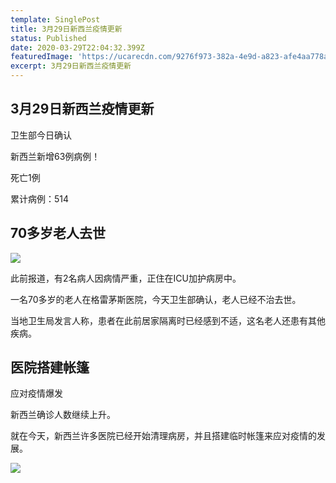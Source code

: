 ```yaml
---
template: SinglePost
title: 3月29日新西兰疫情更新
status: Published
date: 2020-03-29T22:04:32.399Z
featuredImage: 'https://ucarecdn.com/9276f973-382a-4e9d-a823-afe4aa778a91/'
excerpt: 3月29日新西兰疫情更新
---
```

## 3月29日新西兰疫情更新

卫生部今日确认

新西兰新增63例病例！

死亡1例

累计病例：514

## 70多岁老人去世

![](https://ucarecdn.com/1fc49639-7ba3-4ece-8725-88a55e51d2bb/)

此前报道，有2名病人因病情严重，正住在ICU加护病房中。

一名70多岁的老人在格雷茅斯医院，今天卫生部确认，老人已经不治去世。

当地卫生局发言人称，患者在此前居家隔离时已经感到不适，这名老人还患有其他疾病。

## 医院搭建帐篷

  应对疫情爆发

新西兰确诊人数继续上升。

就在今天，新西兰许多医院已经开始清理病房，并且搭建临时帐篷来应对疫情的发展。

![](https://ucarecdn.com/ef34b95a-945b-40aa-8c04-dcf937f26333/)
